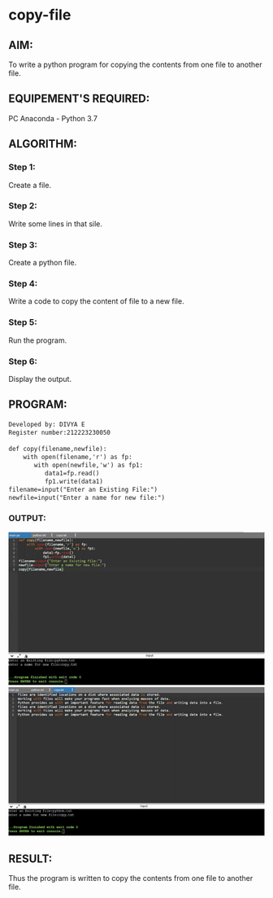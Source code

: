 # copy-file
## AIM:
To write a python program for copying the contents from one file to another file.
## EQUIPEMENT'S REQUIRED: 
PC
Anaconda - Python 3.7
## ALGORITHM: 
### Step 1:
Create a file.
### Step 2: 
Write some lines in that sile. 
### Step 3: 
Create a python file.
### Step 4:  
Write a code to copy the content of file to a new file.
### Step 5: 
Run the program.
### Step 6: 
Display the output.
## PROGRAM:
```
Developed by: DIVYA E
Register number:212223230050

def copy(filename,newfile):
    with open(filename,'r') as fp:
       with open(newfile,'w') as fp1:
          data1=fp.read()
          fp1.write(data1)
filename=input("Enter an Existing File:")
newfile=input("Enter a name for new file:")
```
### OUTPUT:
![Alt text](5c-1.png)
![Alt text](5c-2.png)

## RESULT:
Thus the program is written to copy the contents from one file to another file.